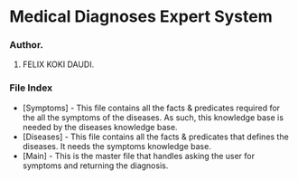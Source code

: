 # Medical Diagnoses Expert System

### Author.
1. FELIX KOKI DAUDI.

### File Index
- [Symptoms] - This file contains all the facts & predicates required for the all the symptoms of the diseases. As such, this knowledge base is needed by the diseases knowledge base.
- [Diseases] - This file contains all the facts & predicates that defines the diseases. It needs the symptoms knowledge base.
- [Main] - This is the master file that handles asking the user for symptoms and returning the diagnosis.